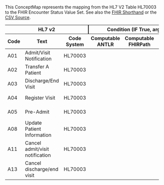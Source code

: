 
This ConceptMap represents the mapping from the HL7 V2 Table HL70003 to the FHIR Encounter Status Value Set. See also the <a href='https://github.com/HL7/v2-to-fhir/blob/master/tank/Table HL70003 to Encounter Status.fsh'>FHIR Shorthand</a> or the <a href='https://github.com/HL7/v2-to-fhir/blob/master/mappings/codesystems/HL7 Concept Map_ Event[EncounterStatus] - Sheet1.csv'>CSV Source</a>.
<table class='grid'><thead>
<tr><th colspan='3' style='border-right: 2px solid black;'>HL7 v2</th><th colspan='3' style='border-right: 2px solid black;'>Condition (IF True, args)</th><th colspan='4'>HL7 FHIR</th><th rowspan='2'>Comments</th></tr>
<tr><th>Code</th><th>Text</th><th>Code System</th><th>Computable ANTLR</th><th>Computable FHIRPath</th><th>Narrative</th><th>Code</th><th>Proposed Extension</th><th>Display</th><th>Code System</th></tr></thead>
<tbody>
<tr><td>A01</td><td>Admit/Visit Notification</td><td style='border-right: 2px'>HL70003</td><td style='border-right: 2px'></td><td style='border-right: 2px'></td><td style='border-right: 2px'></td><td>in-progress</td><td style='border-right: 2px'></td><td>In Progress</td><td><a href='https://hl7.org/fhir/R4/codesystem-encounter-status.html'>http://hl7.org/fhir/encounter-status</a></td><td style='border-right: 2px'></td></tr>
<tr><td>A02</td><td>Transfer A Patient</td><td style='border-right: 2px'>HL70003</td><td style='border-right: 2px'></td><td style='border-right: 2px'></td><td style='border-right: 2px'></td><td>in-progress</td><td style='border-right: 2px'></td><td>In Progress</td><td><a href='https://hl7.org/fhir/R4/codesystem-encounter-status.html'>http://hl7.org/fhir/encounter-status</a></td><td style='border-right: 2px'></td></tr>
<tr><td>A03</td><td>Discharge/End Visit</td><td style='border-right: 2px'>HL70003</td><td style='border-right: 2px'></td><td style='border-right: 2px'></td><td style='border-right: 2px'></td><td>finished</td><td style='border-right: 2px'></td><td>Finished</td><td><a href='https://hl7.org/fhir/R4/codesystem-encounter-status.html'>http://hl7.org/fhir/encounter-status</a></td><td style='border-right: 2px'></td></tr>
<tr><td>A04</td><td>Register Visit</td><td style='border-right: 2px'>HL70003</td><td style='border-right: 2px'></td><td style='border-right: 2px'></td><td style='border-right: 2px'></td><td>planned</td><td style='border-right: 2px'></td><td>Planned</td><td><a href='https://hl7.org/fhir/R4/codesystem-encounter-status.html'>http://hl7.org/fhir/encounter-status</a></td><td style='border-right: 2px'></td></tr>
<tr><td>A05</td><td>Pre-Admit</td><td style='border-right: 2px'>HL70003</td><td style='border-right: 2px'></td><td style='border-right: 2px'></td><td style='border-right: 2px'></td><td>planned</td><td style='border-right: 2px'></td><td>Planned</td><td><a href='https://hl7.org/fhir/R4/codesystem-encounter-status.html'>http://hl7.org/fhir/encounter-status</a></td><td style='border-right: 2px'></td></tr>
<tr><td>A08</td><td>Update Patient Information</td><td style='border-right: 2px'>HL70003</td><td style='border-right: 2px'></td><td style='border-right: 2px'></td><td style='border-right: 2px'></td><td>unknown</td><td style='border-right: 2px'></td><td>Unknown</td><td><a href='https://hl7.org/fhir/R4/codesystem-encounter-status.html'>http://hl7.org/fhir/encounter-status</a></td><td style='border-right: 2px'></td></tr>
<tr><td>A11</td><td>Cancel admit/visit notification</td><td style='border-right: 2px'>HL70003</td><td style='border-right: 2px'></td><td style='border-right: 2px'></td><td style='border-right: 2px'></td><td>cancelled</td><td style='border-right: 2px'></td><td>Cancelled</td><td><a href='https://hl7.org/fhir/R4/codesystem-encounter-status.html'>http://hl7.org/fhir/encounter-status</a></td><td style='border-right: 2px'></td></tr>
<tr><td>A13</td><td>Cancel discharge/end visit</td><td style='border-right: 2px'>HL70003</td><td style='border-right: 2px'></td><td style='border-right: 2px'></td><td style='border-right: 2px'></td><td>in-progress</td><td style='border-right: 2px'></td><td>In Progress</td><td><a href='https://hl7.org/fhir/R4/codesystem-encounter-status.html'>http://hl7.org/fhir/encounter-status</a></td><td style='border-right: 2px'></td></tr>
</tbody></table>
